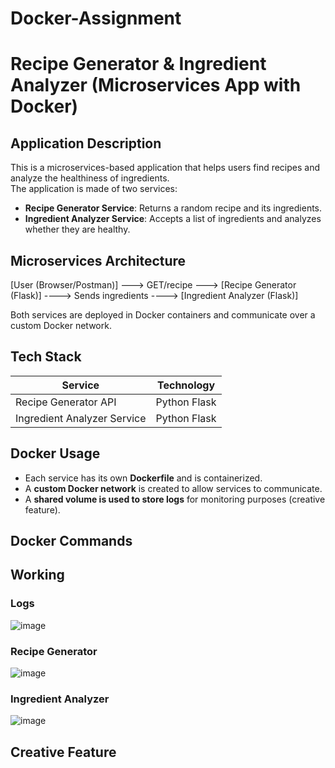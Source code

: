# Docker-Assignment
# Recipe Generator & Ingredient Analyzer (Microservices App with Docker)

## Application Description
This is a microservices-based application that helps users find recipes and analyze the healthiness of ingredients.  
The application is made of two services:
- **Recipe Generator Service**: Returns a random recipe and its ingredients.
- **Ingredient Analyzer Service**: Accepts a list of ingredients and analyzes whether they are healthy.

## Microservices Architecture
[User (Browser/Postman)] ---> GET/recipe ---> [Recipe Generator (Flask)] ----> Sends ingredients ----> [Ingredient Analyzer (Flask)]

Both services are deployed in Docker containers and communicate over a custom Docker network.

## Tech Stack
|           Service           |  Technology  |
|-----------------------------|--------------|
| Recipe Generator API        | Python Flask |
| Ingredient Analyzer Service | Python Flask |

## Docker Usage
- Each service has its own **Dockerfile** and is containerized.
- A **custom Docker network** is created to allow services to communicate.
- A **shared volume is used to store logs** for monitoring purposes (creative feature).

## Docker Commands

## Working
### Logs
![image](https://github.com/user-attachments/assets/88db95ff-6e80-45d9-8c6c-2fbd7b48604d)
### Recipe Generator
![image](https://github.com/user-attachments/assets/8d6fdb98-3edb-4321-ab28-80083fd7780f)
### Ingredient Analyzer
![image](https://github.com/user-attachments/assets/8bc06979-21ee-4f90-9fed-de846d00502a)

## Creative Feature
